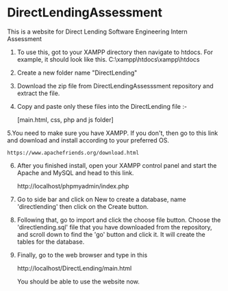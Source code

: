 # DirectLendingAssessment
This is a website for Direct Lending Software Engineering Intern Assessment

1. To use this, got to your XAMPP directory then navigate to htdocs. For example, it should look like this.
   C:\xampp\htdocs\xampp\htdocs
2. Create a new folder name "DirectLending"
3. Download the zip file from DirectLendingAssesssment repository and extract the file.
4. Copy and paste only these files into the DirectLending file :-
    
    [main.html, css, php and js folder]
    
5.You need to make sure you have XAMPP. If you don't, then go to this link and download and install according to your preferred OS.

    https://www.apachefriends.org/download.html

6. After you finished install, open your XAMPP control panel and start the Apache and MySQL and head to this link.

    http://localhost/phpmyadmin/index.php
    
7. Go to side bar and click on New to create a database, name 'directlending' then click on the Create button.
8. Following that, go to import and click the choose file button. Choose the 'directlending.sql' file that you have downloaded from the repository, and scroll down to find the 'go' button and click it. It will create the tables for the database.
9. Finally, go to the web browser and type in this 

   http://localhost/DirectLending/main.html

   You should be able to use the website now.
   

